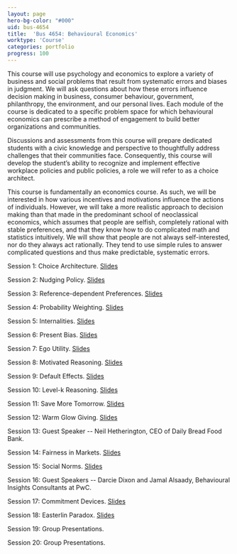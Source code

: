 ```yaml
---
layout: page
hero-bg-color: "#000"
uid: bus-4654
title:  'Bus 4654: Behavioural Economics'
worktype: 'Course'
categories: portfolio
progress: 100
---
```


<p>This course will use psychology and economics to explore a variety of business and social problems that result from systematic errors and biases in judgment.  We will ask questions about how these errors influence decision making in business, consumer behaviour, government, philanthropy, the environment, and our personal lives.  Each module of the course is dedicated to a specific problem space for which behavioural economics can prescribe a method of engagement to build better organizations and communities. </p>

<p>Discussions and assessments from this course will prepare dedicated students with a civic knowledge and perspective to thoughtfully address challenges that their communities face.  Consequently, this course will develop the student’s ability to recognize and implement effective workplace policies and public policies, a role we will refer to as a choice architect. </p>

<p>This course is fundamentally an economics course. As such, we will be interested in how various incentives and motivations influence the actions of individuals. However, we will take a more realistic approach to decision making than that made in the predominant school of neoclassical economics, which assumes that people are selfish, completely rational with stable preferences, and that they know how to do complicated math and statistics intuitively. We will show that people are not always self-interested, nor do they always act rationally. They tend to use simple rules to answer complicated questions and thus make predictable, systematic errors.</p>

Session 1: Choice Architecture. [Slides](https://josh-r-foster.github.io/courses/bus-4654/lectures/session-1.html)

Session 2: Nudging Policy. [Slides](https://josh-r-foster.github.io/courses/bus-4654/lectures/session-2.html)

Session 3: Reference-dependent Preferences. [Slides](https://josh-r-foster.github.io/courses/bus-4654/lectures/session-3.html)

Session 4: Probability Weighting. [Slides](https://josh-r-foster.github.io/courses/bus-4654/lectures/session-4.html)

Session 5: Internalities. [Slides](https://josh-r-foster.github.io/courses/bus-4654/lectures/session-5.html)

Session 6: Present Bias. [Slides](https://josh-r-foster.github.io/courses/bus-4654/lectures/session-6.html)

Session 7: Ego Utility. [Slides](https://josh-r-foster.github.io/courses/bus-4654/lectures/session-7.html)

Session 8: Motivated Reasoning. [Slides](https://josh-r-foster.github.io/courses/bus-4654/lectures/session-8.html)

Session 9: Default Effects. [Slides](https://josh-r-foster.github.io/courses/bus-4654/lectures/session-9.html)

Session 10: Level-k Reasoning. [Slides](https://josh-r-foster.github.io/courses/bus-4654/lectures/session-10.html)

Session 11: Save More Tomorrow. [Slides](https://josh-r-foster.github.io/courses/bus-4654/lectures/session-11.html)

Session 12: Warm Glow Giving. [Slides](https://josh-r-foster.github.io/courses/bus-4654/lectures/session-12.html)

Session 13: Guest Speaker -- Neil Hetherington, CEO of Daily Bread Food Bank.

Session 14: Fairness in Markets. [Slides](https://josh-r-foster.github.io/courses/bus-4654/lectures/session-14.html)

Session 15: Social Norms. [Slides](https://josh-r-foster.github.io/courses/bus-4654/lectures/session-15.html)

Session 16: Guest Speakers -- Darcie Dixon and Jamal Alsaady, Behavioural Insights Consultants at PwC. 

Session 17: Commitment Devices. [Slides](https://josh-r-foster.github.io/courses/bus-4654/lectures/session-17.html)

Session 18: Easterlin Paradox. [Slides](https://josh-r-foster.github.io/courses/bus-4654/lectures/session-18.html)

Session 19: Group Presentations. 

Session 20: Group Presentations. 
